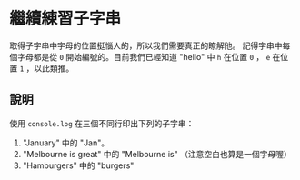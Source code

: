 繼續練習子字串
============
取得子字串中字母的位置挺惱人的，所以我們需要真正的瞭解他。
記得字串中每個字母都是從 `0` 開始編號的。目前我們已經知道 "hello" 中 `h` 在位置 `0` ， `e` 在位置 `1` ，以此類推。

說明
--------
使用 `console.log` 在三個不同行印出下列的子字串：

1. "January" 中的 "Jan"。
2. "Melbourne is great" 中的 "Melbourne is" （注意空白也算是一個字母喔）
3. "Hamburgers" 中的 "burgers"